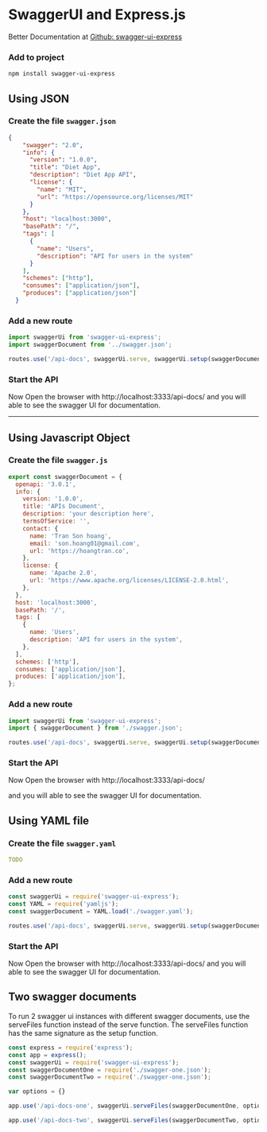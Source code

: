 # SwaggerUI and Express.js

Better Documentation at
[Github: swagger-ui-express](https://github.com/scottie1984/swagger-ui-express)

### Add to project
```sh
npm install swagger-ui-express
```

## Using JSON

### Create the file `swagger.json`
```json
{
    "swagger": "2.0",
    "info": {
      "version": "1.0.0", 
      "title": "Diet App",
      "description": "Diet App API",
      "license": {
        "name": "MIT",
        "url": "https://opensource.org/licenses/MIT"
      }
    },
    "host": "localhost:3000",
    "basePath": "/",
    "tags": [
      {
        "name": "Users",
        "description": "API for users in the system"
      }
    ],
    "schemes": ["http"],
    "consumes": ["application/json"],
    "produces": ["application/json"]
  }
```

### Add a new route

```js
import swaggerUi from 'swagger-ui-express';
import swaggerDocument from '../swagger.json';

routes.use('/api-docs', swaggerUi.serve, swaggerUi.setup(swaggerDocument));
```
### Start the API

Now Open the browser with http://localhost:3333/api-docs/
and you will able to see the swagger UI for documentation.

---

## Using Javascript Object

### Create the file `swagger.js`
```js
export const swaggerDocument = {
  openapi: '3.0.1',
  info: {
    version: '1.0.0',
    title: 'APIs Document',
    description: 'your description here',
    termsOfService: '',
    contact: {
      name: 'Tran Son hoang',
      email: 'son.hoang01@gmail.com',
      url: 'https://hoangtran.co',
    },
    license: {
      name: 'Apache 2.0',
      url: 'https://www.apache.org/licenses/LICENSE-2.0.html',
    },
  },
  host: 'localhost:3000',
  basePath: '/',
  tags: [
    {
      name: 'Users',
      description: 'API for users in the system',
    },
  ],
  schemes: ['http'],
  consumes: ['application/json'],
  produces: ['application/json'],
};

```

### Add a new route

```js
import swaggerUi from 'swagger-ui-express';
import { swaggerDocument } from './swagger.json';

routes.use('/api-docs', swaggerUi.serve, swaggerUi.setup(swaggerDocument));
```
### Start the API

Now Open the browser with http://localhost:3333/api-docs/

and you will able to see the swagger UI for documentation.
## Using YAML file

### Create the file `swagger.yaml`
```yaml
TODO
```

### Add a new route

```js
const swaggerUi = require('swagger-ui-express');
const YAML = require('yamljs');
const swaggerDocument = YAML.load('./swagger.yaml');

routes.use('/api-docs', swaggerUi.serve, swaggerUi.setup(swaggerDocument));
```
### Start the API

Now Open the browser with http://localhost:3333/api-docs/
and you will able to see the swagger UI for documentation.

## Two swagger documents

To run 2 swagger ui instances with different swagger documents, use the serveFiles function instead of the serve function. The serveFiles function has the same signature as the setup function.

```js
const express = require('express');
const app = express();
const swaggerUi = require('swagger-ui-express');
const swaggerDocumentOne = require('./swagger-one.json');
const swaggerDocumentTwo = require('./swagger-one.json');

var options = {}

app.use('/api-docs-one', swaggerUi.serveFiles(swaggerDocumentOne, options), swaggerUi.setup(swaggerDocumentOne));

app.use('/api-docs-two', swaggerUi.serveFiles(swaggerDocumentTwo, options), swaggerUi.setup(swaggerDocumentTwo));
```